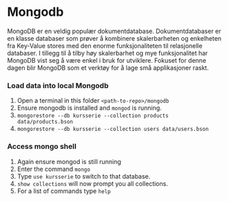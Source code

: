 # Mongodb

MongoDB er en veldig populær dokumentdatabase. Dokumentdatabaser 
er en klasse databaser som prøver å kombinere skalerbarheten og 
enkelheten fra Key-Value stores med den enorme funksjonaliteten 
til relasjonelle databaser. I tillegg til å tilby høy skalerbarhet 
og mye funksjonalitet har MongoDB vist seg å være enkel i bruk 
for utviklere. Fokuset for denne dagen blir MongoDB 
som et verktøy for å lage små applikasjoner raskt.

### Load data into local Mongodb
1. Open a terminal in this folder `<path-to-repo>/mongodb`
2. Ensure mongodb is installed and `mongod` is running.
3. `mongorestore --db kursserie --collection products data/products.bson`
4. `mongorestore --db kursserie --collection users data/users.bson`

### Access mongo shell
1. Again ensure mongod is still running
2. Enter the command `mongo`
3. Type `use kursserie` to switch to that database.
4. `show collections` will now prompt you all collections.
5. For a list of commands type `help`
